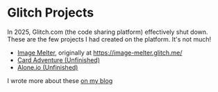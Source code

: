 # Glitch Projects

In 2025, Glitch.com (the code sharing platform) effectively shut down. These are the few projects I had created on the platform. It's not much!

- [Image Melter](https://kirbysayshi.com/glitch/image-melter/public/index.html), originally at https://image-melter.glitch.me/
- [Card Adventure (Unfinished)](https://github.com/kirbysayshi/glitch/blob/main/card-adventure/script.js)
- [Alone.io (Unfinished)](https://github.com/kirbysayshi/glitch/blob/main/alone-io/server.js)

I wrote more about these [on my blog](https://kirbysayshi.com/2025/05/26/glitch)
